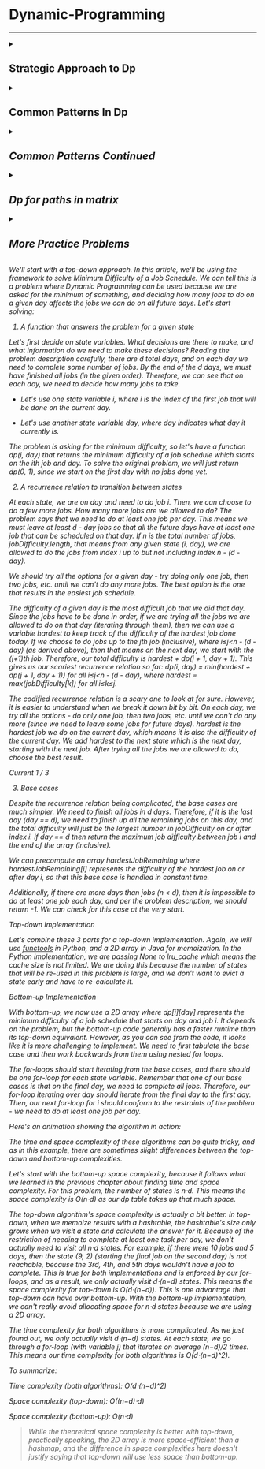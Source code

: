 # Dynamic-Programming

***
<details>
  <summary markdown="span"><strong><h2>Strategic Approach to Dp</h2></strong> </summary>

<details>
  <summary markdown="span">Framework for DP Problems </summary>

<h5> Framework for DP Problems<h5>
In this section, we're going to talk about a framework for solving DP problems. This framework is applicable to nearly every DP problem and provides a clear step-by-step approach to developing DP algorithms.

> For this article's explanation, we're going to use the problem [Climbing Stairs](https://leetcode.com/problems/climbing-stairs/) as an example, with a top-down (recursive) implementation. Take a moment to read the problem description and understand what the problem is asking.

Before we start, we need to first define a term: **state**. In a DP problem, a state is a set of variables that can sufficiently describe a scenario. These variables are called state variables, and we only care about relevant ones. For example, to describe every scenario in Climbing Stairs, there is only 1 relevant state variable, the current step we are on. We can denote this with an integer \text{i}i. If \text{i = 6}i = 6, that means that we are describing the state of being on the 6th step. Every unique value of \text{i}i represents a unique state.

> You might be wondering what "relevant" means here. Picture this problem in real life: you are on a set of stairs, and you want to know how many ways there are to climb to say, the 10th step. We're definitely interested in what step you're currently standing on. However, we aren't interested in what color your socks are. You could certainly include sock color as a state variable. Standing on the 8th step wearing green socks is a different state than standing on the 8th step wearing red socks. However, changing the color of your socks will not change the number of ways to reach the 10th step from your current position. Thus the color of your socks is an **irrelevant** variable. In terms of figuring out how many ways there are to climb the set of stairs, the only relevant variable is what stair you are currently on.



#### The Framework
To solve a DP problem, we need to combine 3 things:

1. **A function or data structure that will compute/contain the answer to the problem for every given state.**

For Climbing Stairs, let's say we have an function \text{dp}dp where \text{dp(i)}dp(i) returns the number of ways to climb to the i^{th}i 
th
  step. Solving the original problem would be as easy as \text{return dp(n)}return dp(n).

How did we decide on the design of the function? The problem is asking "How many distinct ways can you climb to the top?", so we decide that the function will represent how many distinct ways you can climb to a certain step - literally the original problem, but generalized for a given state.

> Typically, top-down is implemented with a recursive function and hash map, whereas bottom-up is implemented with nested for loops and an array. When designing this function or array, we also need to decide on state variables to pass as arguments. This problem is very simple, so all we need to describe a state is to know what step we are currently on \text{i}i. We'll see later that other problems have more complex states.

2. **A recurrence relation to transition between states.**

A recurrence relation is an equation that relates different states with each other. Let's say that we needed to find how many ways we can climb to the 30th stair. Well, the problem states that we are allowed to take either 1 or 2 steps at a time. Logically, that means to climb to the 30th stair, we arrived from either the 28th or 29th stair. Therefore, the number of ways we can climb to the 30th stair is equal to the number of ways we can climb to the 28th stair plus the number of ways we can climb to the 29th stair.

The problem is, we don't know how many ways there are to climb to the 28th or 29th stair. However, we can use the logic from above to define a recurrence relation. In this case, \text{dp(i) = dp(i - 1) + dp(i - 2)}dp(i) = dp(i - 1) + dp(i - 2). As you can see, information about some states gives us information about other states.

> Upon careful inspection, we can see that this problem is actually the Fibonacci sequence in disguise! This is a very simple recurrence relation - typically, finding the recurrence relation is the most difficult part of solving a DP problem. We'll see later how some recurrence relations are much more complicated, and talk through how to derive them.

3. **Base cases, so that our recurrence relation doesn't go on infinitely.**

The equation \text{dp(i) = dp(i - 1) + dp(i - 2)}dp(i) = dp(i - 1) + dp(i - 2) on its own will continue forever to negative infinity. We need base cases so that the function will eventually return an actual number.

Finding the base cases is often the easiest part of solving a DP problem, and just involves a little bit of logical thinking. When coming up with the base case(s) ask yourself: What state(s) can I find the answer to without using dynamic programming? In this example, we can reason that there is only 1 way to climb to the first stair (1 step once), and there are 2 ways to climb to the second stair (1 step twice and 2 steps once). Therefore, our base cases are \text{dp(1) = 1}dp(1) = 1 and \text{dp(2) = 2}dp(2) = 2.

> We said above that we don't know how many ways there are to climb to the 28th and 29th stairs. However, using these base cases and the recurrence relation from step 2, we can figure out how many ways there are to climb to the 3rd stair. With that information, we can find out how many ways there are to climb to the 4th stair, and so on. Eventually, we will know how many ways there are to climb to the 28th and 29th stairs.


#### Example Implementations
Here is a basic top-down implementation using the 3 components from the framework:

<p align="center">
  <img src="images/code.jpeg" align = "center" width="500" height="200" />
</p>
Do you notice something missing from the code? We haven't memoized anything! The code above has a time complexity of O(2^n)O(2 
n
 ) because every call to \text{dp}dp creates 2 more calls to \text{dp}dp. If we wanted to find how many ways there are to climb to the 250th step, the number of operations we would have to do is approximately equal to the number of atoms in the universe.

In fact, without the memoization, this isn't actually dynamic programming - it's just basic recursion. Only after we optimize our solution by adding memoization to avoid repeated computations can it be called DP. As explained in chapter 1, memoization means caching results from function calls and then referring to those results in the future instead of recalculating them. This is usually done with a hashmap or an array.

<p align="center">
  <img src="images/Image 7-24-22 at 11.46 PM.jpg" align = "center" width="600" height="300" />
</p>

With memoization, our time complexity drops to O(n)O(n) - astronomically better, literally.

> You may notice that a hashmap is overkill for caching here, and an array can be used instead. This is true, but using a hashmap isn't necessarily bad practice as some DP problems will require one, and they're hassle-free to use as you don't need to worry about sizing an array correctly. Furthermore, when using top-down DP, some problems do not require us to solve every single subproblem, in which case an array may use more memory than a hashmap.

We just talked a whole lot about top-down, but what about bottom-up? Everything is pretty much the same, except we will start from our base cases and iterate up to our final answer. As stated before, bottom-up implementations usually use an array, so we will use an array \text{dp}dp where \text{dp[i]}dp[i] represents the number of ways to climb to the i^{th}i 
th step.

<p align="center">
  <img src="images/Image 7-24-22 at 11.50 PM.jpg" align = "center" width="600" height="300" />
</p>

> Notice that the implementation still follows the framework exactly - the framework holds for both top-down and bottom-up implementations.


#### To Summarize
With DP problems, we can use logical thinking to find the answer to the original problem for certain inputs, in this case we reason that there is 1 way to climb to the first stair and 2 ways to climb to the second stair. We can then use a recurrence relation to find the answer to the original problem for any state, in this case for any stair number. Finding the recurrence relation involves thinking about how moving from one state to another changes the answer to the problem.

This is the essence of dynamic programming. Here's a quick animation for Climbing Stairs:

<p align="center">
  <img src="images/BeFunky-collage.jpg" align = "center" />
</p>
</details>

<details>
  <summary markdown="span">Example 198 House Robber</summary>

<h5> Example 198 House Robber<h5>

> This is the first of 6 articles where we will use a framework to work through example DP problems. The framework provides a blueprint to solve DP problems, but when you are just starting to learn DP, deriving some of the logic yourself may be difficult. The objective of these articles is to talk through how to use the framework to work through each problem, and our goal is that, by the end of this, you will be able to independently tackle most DP problems using this framework.

In this article, we will be looking at the [House Robber](https://leetcode.com/problems/house-robber/) problem. In an earlier section of this explore card, we talked about how House Robber fits the characteristics of a DP problem. It's asking for the maximum of something, and our current decisions will affect which options are available for our future decisions. Let's see how we can use the framework to develop an algorithm for this problem.

1. A **function or array** that answers the problem for a given state

First, we need to decide on state variables. As a reminder, state variables should be fully capable of describing a scenario. Imagine if you had this scenario in real life - you're a robber and you have a lineup of houses. If you are at one of the houses, the only variable you would need to describe your situation is an integer - the index of the house you are currently at. Therefore, the only state variable is an integer, say i, that indicates the index of a house.

> If the problem had an added constraint such as "you are only allowed to rob up to k houses", then \text{k}k would be another necessary state variable. This is because being at, say house 4 with 3 robberies left is different than being at house 4 with 5 robberies left.

> You may be wondering - why don't we include a state variable that is a boolean indicating if we robbed the previous house or not? We certainly could include this state variable, but we can develop our recurrence relation in a way that makes it unnecessary. Building an intuition for this is difficult at first, but it becomes easier with practice.

The problem is asking for "the maximum amount of money you can rob". Therefore, we would use either a function \text{dp(i)}dp(i) that returns the maximum amount of money you can rob up to and including house \text{i}i, or an array \text{dp}dp where \text{dp[i]}dp[i] represents the maximum amount of money you can rob up to and including house \text{i}i.

This means that after all the subproblems have been solved, \text{dp[i]}dp[i] and \text{dp(i)}dp(i) both return the answer to the original problem for the subarray of \text{nums}nums that spans 00 to \text{i}i inclusive. To solve the original problem, we will just need to return \text{dp[nums.length - 1]}dp[nums.length - 1] or \text{dp(nums.length - 1)}dp(nums.length - 1), depending if we do bottom-up or top-down.

2. A **recurrence relation** to transition between states

> For this part, let's assume we are using a top-down (recursive function) approach. Note that the top-down approach is closer to our natural way of thinking and it is generally easier to think of the recurrence relation if we start with a top-down approach.

Next, we need to find a recurrence relation, which is typically the hardest part of the problem. For any recurrence relation, a good place to start is to think about a general state (in this case, let's say we're at the house at index \text{i}i), and use information from the problem description to think about how other states relate to the current one.

If we are at some house, logically, we have 2 options: we can choose to rob this house, or we can choose to not rob this house.
  1. If we decide not to rob the house, then we don't gain any money. Whatever money we had from the previous house is how much money we will have at this house - which is \text{dp(i - 1)}dp(i - 1).
  2. If we decide to rob the house, then we gain \text{nums[i]}nums[i] money. However, this is only possible if we did not rob the previous house. This means the money we had when arriving at this house is the money we had from the previous house without robbing it, which would be however much money we had 2 houses ago, \text{dp(i - 2)}dp(i - 2). After robbing the current house, we will have \text{dp(i - 2) + nums[i]}dp(i - 2) + nums[i] money.
From these two options, we always want to pick the one that gives us maximum profits. Putting it together, we have our recurrence relation: \text{dp(i)} = \max(\text{dp(i - 1), dp(i - 2) + nums[i]})dp(i)=max(dp(i - 1), dp(i - 2) + nums[i]) .

3. **Base cases**

The last thing we need is base cases so that our recurrence relation knows when to stop. The base cases are often found from clues in the problem description or found using logical thinking. In this problem, if there is only one house, then the most money we can make is by robbing the house (the alternative is to not rob the house). If there are only two houses, then the most money we can make is by robbing the house with more money (since we have to choose between them). Therefore, our base cases are:

  1. \text{dp(0) = nums[0]}dp(0) = nums[0]
  2. \text{dp(1)} = \max( \text{nums[0], nums[1]})dp(1)=max(nums[0], nums[1])


#### Top-down Implementation
Now that we have established all 3 parts of the framework, let's put it together for the final result. Remember: we need to memoize the function!

<p align="center">
  <img src="images/house robber top-down.jpg" align = "center" width="600" height="300" />
</p>


#### Bottom-up Implementation
Here's the bottom-up approach: everything is the same, except that we use an array instead of a hash map and we iterate using a for-loop instead of using recursion.

<p align="center">
  <img src="images/house robber bottom-up.jpg" align = "center"  width="600" height="300"/>
</p>

For both implementations, the time and space complexity is O(n)O(n). We'll talk about time and space complexity of DP algorithms in depth at the end of this chapter. Here's an animation that shows the algorithm in action:

<p align="center">
  <img src="images/house robber animation.jpg" align = "center" />
</p>



  </details>

<details>
  <summary markdown="span">Multidimensional DP</summary>

<h5> Multidimensional DP<h5>


The dimensions of a DP algorithm refer to the number of state variables used to define each state. So far all the algorithms we have looked at required only one state variable - therefore they are one-dimensional. In this section, we're going to talk about problems that require multiple dimensions.
Typically, the more dimensions a DP problem has, the more difficult it is to solve. Two-dimensional problems are common, and sometimes a problem might even require five dimensions. The good news is, the framework works regardless of the number of dimensions.
The following are common things to look out for in DP problems that require a state variable:

1. An index along with some input. This is usually used if an input is given as an array or string. This has been the sole state variable for all the problems that we've looked at so far, and it has represented the answer to the problem if the input was considered only up to that index - for example, if the input is 
nums = [0, 1, 2, 3, 4, 5, 6], then dp(4) would represent the answer to the problem for the input nums = [0, 1, 2, 3, 4].
2. A second index along with some input. Sometimes, you need two index state variables, say i and j. In some questions, these variables represent the answer to the original problem if you considered the input starting at index i and ending at index j. Using the same example above, dp(1, 3) would solve the problem for the input nums = [1, 2, 3], if the original input was [0, 1, 2, 3, 4, 5, 6].
3. Explicit numerical constraints given in the problem. For example, "you are only allowed to complete k transactions", or "you are allowed to break up to k obstacles", etc.
4. Variables that describe statuses in a given state. For example "true if currently holding a key, false if not", "currently holding k packages" etc.
5. Some sort of data like a tuple or bitmask used to indicate things being "visited" or "used". For example, "bitmask is a mask where the i^{th}bit indicates if the i^{th} city has been visited". Note that mutable data structures like arrays cannot be used - typically, only immutable data structures like numbers and strings can be hashed, and therefore memoized.

Multi-dimensional problems make us think harder about deciding what our function or array will represent, as well as what the recurrence relation should look like. In the next article, we'll walk through another example using the framework with a 2D DP problem.

### Top-down to Bottom-up

As we've said in the previous chapter, usually a top-down algorithm is easier to implement than the equivalent bottom-up algorithm. With that being said, it is useful to know how to take a completed top-down algorithm and convert it to bottom-up. There's a number of reasons for this: first, in an interview, if you solve a problem with top-down, you may be asked to rewrite your solution in an iterative manner (using bottom-up) instead. Second, as we mentioned before, bottom-up usually is more efficient than top-down in terms of runtime.

#### Steps to convert top-down into bottom-up

1. Start with a completed top-down implementation.

2. Initialize an array dp that is sized according to your state variables. For example, let's say the input to the problem was an array nums and an integer k that represents the maximum number of actions allowed. Your array dp would be 2D with one dimension of length nums.length and the other of length k. The values should be initialized as some default value opposite of what the problem is asking for. For example, if the problem is asking for the maximum of something, set the values to negative infinity. If it is asking for the minimum of something, set the values to infinity.

3. Set your base cases, same as the ones you are using in your top-down function. Recall in House Robber, 
dp(0) = nums[0] and dp(1) = max(nums[0], nums[1]). In bottom-up, dp[0] = nums[0] and dp[1] = max(nums[0], nums[1]).

4. Write a for-loop(s) that iterate over your state variables. If you have multiple state variables, you will need nested for-loops. These loops should start iterating from the base cases.

5. Now, each iteration of the inner-most loop represents a given state, and is equivalent to a function call to the same state in top-down. Copy the logic from your function into the for-loop and change the function calls to accessing your array. All dp(...) changes into dp[...].

We're done! dp is now an array populated with the answer to the original problem for all possible states. Return the answer to the original problem, by changing return dp(...) to return dp[...].

Let's try a quick example using the House Robber code from before. Here's a completed top-down solution:

<p align="center">
  <img src="images/Screen Shot 2022-07-25 at 10.51.29 AM.png" align = "center"  width="600" height="300"/>
</p>

First, we initialize an array dp sized according to our state variables. Our only state variable is 
i which can take n values.

<p align="center">
  <img src="images/Screen Shot 2022-07-25 at 10.51.40 AM.png" align = "center"  width="600" height="100"/>
</p>


Second, we should set our base cases. dp[0] = nums[0] and dp[1] = max(nums[0], nums[1]). To avoid index out of bounds, we should also just return 
nums[0] if theres only one house.

<p align="center">
  <img src="images/Screen Shot 2022-07-25 at 10.51.48 AM.png" align = "center"  width="600" height="250"/>
</p>

Next, write a for-loop to iterate over the state variables, starting from the base cases.
<p align="center">
  <img src="images/Screen Shot 2022-07-25 at 10.52.06 AM.png" align = "center"  width="600" height="250"/>
</p>


Lastly, copy the recurrence relation over from the top-down solution and put it in the for-loop. Return 
dp[n - 1].
<p align="center">
  <img src="images/Screen Shot 2022-07-25 at 10.52.15 AM.png" align = "center"  width="600" height="250"/>
</p>
  </details>
<details>
  <summary markdown="span">Example 1770 Maximum Score from Performing Multiplication Operations</summary>

<h5>Example 1770 Maximum Score from Performing Multiplication Operations<h5>

> For this problem, we will again start by looking at a top-down approach.
In this article, we're going to be looking at the problem [Maximum Score from Performing Multiplication Operations](https://leetcode.com/problems/maximum-score-from-performing-multiplication-operations/). We can tell this is a DP problem because it is asking for a maximum score, and every time we choose to use a number from nums, it affects all future possibilities. Let's solve this problem with the framework:

1. A function or array that answers the problem for a given state

> In the following discussion, we will use 0-index, since it is more convienient for thinking and coding.

Since we're doing top-down, we need to decide on two things for our function dp. What state variables we need to pass to it, and what it will return. We are given two input arrays: nums and multipliers. The problem says we need to do m operations, and on the ith operation, we gain score equal to multipliers[i] times a number from either the left or right end of nums, which we remove after the operation. That means we need to know 3 things for each operation:

  1. How many operations have we done so far; this tells us what number from multipliers we will be using?
  2. The index of the leftmost number remaining in nums.
  3. The index of the rightmost number remaining in nums.
 
We can use one state variable, i, to indicate how many operations we have done so far, which means multipliers[i] is the current multiplier to be used. For the leftmost number remaining in nums, we can use another state variable, left, that indicates how many left operations we have done so far. If we have done, say 3 left operations, if we were to do another left operation we would use nums[3]. We can say the same thing for the rightmost remaining number - let's use a state variable right that indicates how many right operations we have done so far.

It may seem like we need all 3 of these state variables, but we can formulate an equation for one of them using the other two. If we know how many elements we have picked from the leftside, left, and we know how many elements we have picked in total,i, then we know that we must have picked i - left elements from the rightside. The original length of nums is n, which means the index of the rightmost element is right = n - 1 - (i - left). Therefore, we only need 2 state variables: i and left, and we can calculate right inside the function.

Now that we have our state variables, what should our function return? The problem is asking for the maximum score from some number of operations, so let's have our function dp(i, left) return the maximum possible score if we have already done i total operations and used left numbers from the left side. To answer the original problem, we should return dp(0, 0).

<p align="center">
  <img src="images/Screen Shot 2022-07-25 at 11.03.18 AM.png" align = "center"  width="600" height="250"/>
</p>

<p align="center">
  <img src="images/Screen Shot 2022-07-25 at 11.03.26 AM.png" align = "center"  width="600" height="250"/>
</p>

<p align="center">
  <img src="images/Screen Shot 2022-07-25 at 11.03.35 AM.png" align = "center"  width="600" height="250"/>
</p>

2. A recurrence relation to transition between states

At each state, we have to perform an operation. As stated in the problem description, we need to decide whether to take from the left end (
nums[left]) or the right end (nums[right]) of the current nums. Then we need to multiply the number we choose by multipliers[i], add this value to our score, and finally remove the number we chose from nums. For implementation purposes, "removing" a number from nums means incrementing our state variables 
i and left so that they point to the next two left and right numbers.

Let mult=multipliers[i] and right = nums.length - 1 - (i - left). The only decision we have to make is whether to take from the left or right of nums.

* If we choose left, we gain mult⋅nums[left] points from this operation. Then, the next operation will occur at (i + 1, left + 1). i gets incremented at every operation because it represents how many operations we have done, and left gets incremented because it represents how many left operations we have done. Therefore, our total score is mult⋅nums[left] + dp(i + 1, left + 1).
* If we choose right, we gain mult⋅nums[right] points from this operation. Then, the next operation will occur at (i + 1, left). Therefore, our total score is mult⋅nums[right] + dp(i + 1, left).
Since we want to maximize our score, we should choose the side that gives more points. This gives us our recurrence relation:

dp(i, left)=max(mult⋅nums[left]+dp(i + 1, left + 1), mult⋅nums[right]+dp(i + 1, left))

Where mult⋅nums[left]+dp(i + 1, left + 1) represents the points we gain by taking from the left end of nums plus the maximum points we can get from the remaining nums array and mult⋅nums[right]+dp(i + 1, left) represents the points we gain by taking from the right end of nums plus the maximum points we can get from the remaining nums array.

3. Base cases

The problem statement says that we need to perform m operations. When i equals m, that means we have no operations left. Therefore, we should return 0.



#### Top-down Implementation

Let's put the 3 parts of the framework together for a solution to the problem.

Protip: for Python, the [functools](https://docs.python.org/3/library/functools.html) module provides super handy tools that automatically memoize a function for us. We're going to use the @lru_cache decorator in the Python implementation.

> If you find yourself needing to memoize a function in an interview and you're using Python, check with your interviewer if using modules like functools is OK.
This particular problem happens to have very tight time limits. For Java, instead of using a hashmap for the memoization, we will use a 2D array. For Python, we're going to limit our cache size to 2000.

<p align="center">
  <img src="images/BeFunky-collage (2).jpg" align = "center"  width="800" height="500"/>
</p>


#### Bottom-up Implementation

In the bottom-up implementation, the array works the same way as the function from top-down. dp[i][left] represents the max score possible if i operations have been performed and left operations have been performed.

Earlier in the explore card, we learned that while bottom-up is typically faster than top-down, it is often harder to implement. This is because the order in which we iterate needs to be precise. You'll see in the implementations below that we use the same math to calculate right, and the same recurrence relation but we need to iterate backwards starting from m (because the base case happens when i equals m). We also need to initialize dp with one extra row so that we don't go out of bounds in the first iteration of the outer loop.

<p align="center">
  <img src="images/Screen Shot 2022-07-25 at 11.11.04 AM.png" align = "center"  width="600" height="300"/>
</p>

The time and space complexity of both implementations is O(m^2) where m is the length of multipliers. We will talk about more in depth about time and space complexity at the end of this chapter.
  </details>
  
 <details>
  <summary markdown="span">Time and Space Complexity</summary>

  <h5> Time and Space Complexity<h5>

  Finding the time and space complexity of a dynamic programming algorithm may sound like a daunting task. However, this task is usually not as difficult as it sounds. Furthermore, justifying the time and space complexity in an explanation is relatively simple as well. One of the main points with DP is that we never repeat calculations, whether by tabulation or memoization, we only compute a state once. Because of this, the time complexity of a DP algorithm is directly tied to the number of possible states.

  If computing each state requires F time, and there are n possible states, then the time complexity of a DP algorithm is O(n⋅F). With all the problems we have looked at so far, computing a state has just been using a recurrence relation equation, which is O(1). Therefore, the time complexity has just been equal to the number of states. To find the number of states, look at each of your state variables, compute the number of values each one can represent, and then multiply all these numbers together.

  Let's say we had 3 state variables: i, k, and holding for some made up problem. i is an integer used to keep track of an index for an input array nums, 
  k is an integer given in the input which represents the maximum actions we can do, and holding is a boolean variable. What will the time complexity be for a DP algorithm that solves this problem? Let n = nums.length and K be the maximum actions possible given in the input. i can be from 0 to 
  nums.length, k can be from 0 to K, and holding }can be true or false. Therefore, there are n⋅K⋅2 states. If computing each state is O(1), then the time complexity will be O(n⋅K⋅2)=O(n⋅K).

  Whenever we compute a state, we also store it so that we can refer to it in the future. In bottom-up, we tabulate the results, and in top-down, states are memoized. Since we store states, the space complexity is equal to the number of states. That means that in problems where calculating a state is O(1), the time and space complexity are the same. In many DP problems, there are optimizations that can improve both complexities - we'll talk about this later.
  </details>
</details>


<details>
  <summary markdown="span"><strong><h2>Common Patterns In Dp</h2></strong> </summary>
    <details>
      <summary markdown="span"><strong>Iteration in the recurrence relation</strong></summary>
            In all the problems we have looked at so far, the recurrence relation is a static equation - it never changes. Recall Min Cost Climbing Stairs. The      recurrence relation was: dp(i)=min(dp(i - 1) + cost[i - 1], dp(i - 2) + cost[i - 2]) because we are only allowed to climb 1 or 2 steps at a time. What if the question was rephrased so that we could take up to 
k steps at a time? The recurrence relation would become dynamic - it would be:dp(i)=min(dp(j) + cost[j]) for all (i - k)≤j<i

We would need iteration in our recurrence relation.

This is a common pattern in DP problems, and in this chapter, we're going to take a look at some problems using the framework where this pattern is applicable. While iteration usually increases the difficulty of a DP problem, particularly with bottom-up implementations, the idea isn't too complicated. Instead of choosing from a static number of options, we usually add a for-loop to iterate through a dynamic number of options and choose the best one.
    </details>
  
<details>
  <summary markdown="span"><strong>Example 1335 Minimum Difficulty of a Job Schedule</strong></summary>
<h5></h5>
 We'll start with a top-down approach.
In this article, we'll be using the framework to solve Minimum Difficulty of a Job Schedule. We can tell this is a problem where Dynamic Programming can be used because we are asked for the minimum of something, and deciding how many jobs to do on a given day affects the jobs we can do on all future days. Let's start solving:

1. A function that answers the problem for a given state

Let's first decide on state variables. What decisions are there to make, and what information do we need to make these decisions? Reading the problem description carefully, there are d total days, and on each day we need to complete some number of jobs. By the end of the d days, we must have finished all jobs (in the given order). Therefore, we can see that on each day, we need to decide how many jobs to take.

* Let's use one state variable i, where i is the index of the first job that will be done on the current day.

* Let's use another state variable day, where day indicates what day it currently is.

The problem is asking for the minimum difficulty, so let's have a function dp(i, day) that returns the minimum difficulty of a job schedule which starts on the ith job and day. To solve the original problem, we will just return dp(0, 1), since we start on the first day with no jobs done yet.

2. A recurrence relation to transition between states

At each state, we are on day and need to do job i. Then, we can choose to do a few more jobs. How many more jobs are we allowed to do? The problem says that we need to do at least one job per day. This means we must leave at least d - day jobs so that all the future days have at least one job that can be scheduled on that day. If n is the total number of jobs, jobDifficulty.length, that means from any given state (i, day), we are allowed to do the jobs from index i up to but not including index n - (d - day).

We should try all the options for a given day - try doing only one job, then two jobs, etc. until we can't do any more jobs. The best option is the one that results in the easiest job schedule.

The difficulty of a given day is the most difficult job that we did that day. Since the jobs have to be done in order, if we are trying all the jobs we are allowed to do on that day (iterating through them), then we can use a variable hardest to keep track of the difficulty of the hardest job done today. If we choose to do jobs up to the jth job (inclusive), where i≤j<n - (d - day) (as derived above), then that means on the next day, we start with the 
(j+1)th job. Therefore, our total difficulty is hardest + dp(j + 1, day + 1). This gives us our scariest recurrence relation so far: 
dp(i, day) = min(hardest + dp(j + 1, day + 1)) for all i≤j<n - (d - day), 
where hardest = max(jobDifficulty[k]) for all i≤k≤j.

The codified recurrence relation is a scary one to look at for sure. However, it is easier to understand when we break it down bit by bit. On each day, we try all the options - do only one job, then two jobs, etc. until we can't do any more (since we need to leave some jobs for future days). 
hardest is the hardest job we do on the current day, which means it is also the difficulty of the current day. We add hardest to the next state which is the next day, starting with the next job. After trying all the jobs we are allowed to do, choose the best result.

Current
1 / 3


3. Base cases

Despite the recurrence relation being complicated, the base cases are much simpler. We need to finish all jobs in d days. Therefore, if it is the last day 
(day == d), we need to finish up all the remaining jobs on this day, and the total difficulty will just be the largest number in jobDifficulty on or after index i.
if day == d then return the maximum job difficulty between job i and the end of the array (inclusive).

We can precompute an array hardestJobRemaining where hardestJobRemaining[i] represents the difficulty of the hardest job on or after day i, so that this base case is handled in constant time.

Additionally, if there are more days than jobs (n < d), then it is impossible to do at least one job each day, and per the problem description, we should return -1. We can check for this case at the very start.



Top-down Implementation

Let's combine these 3 parts for a top-down implementation. Again, we will use [functools](https://docs.python.org/3/library/functools.html) in Python, and a 2D array in Java for memoization. In the Python implementation, we are passing None to lru_cache which means the cache size is not limited. We are doing this because the number of states that will be re-used in this problem is large, and we don't want to evict a state early and have to re-calculate it.




Bottom-up Implementation

With bottom-up, we now use a 2D array where dp[i][day] represents the minimum difficulty of a job schedule that starts on day and job i. It depends on the problem, but the bottom-up code generally has a faster runtime than its top-down equivalent. However, as you can see from the code, it looks like it is more challenging to implement. We need to first tabulate the base case and then work backwards from them using nested for loops.

The for-loops should start iterating from the base cases, and there should be one for-loop for each state variable. Remember that one of our base cases is that on the final day, we need to complete all jobs. Therefore, our for-loop iterating over day should iterate from the final day to the first day. Then, our next for-loop for i should conform to the restraints of the problem - we need to do at least one job per day.


Here's an animation showing the algorithm in action:




The time and space complexity of these algorithms can be quite tricky, and as in this example, there are sometimes slight differences between the top-down and bottom-up complexities.

Let's start with the bottom-up space complexity, because it follows what we learned in the previous chapter about finding time and space complexity. For this problem, the number of states is n⋅d. This means the space complexity is O(n⋅d) as our dp table takes up that much space.

The top-down algorithm's space complexity is actually a bit better. In top-down, when we memoize results with a hashtable, the hashtable's size only grows when we visit a state and calculate the answer for it. Because of the restriction of needing to complete at least one task per day, we don't actually need to visit all n⋅d states. For example, if there were 10 jobs and 5 days, then the state (9, 2) (starting the final job on the second day) is not reachable, because the 3rd, 4th, and 5th days wouldn't have a job to complete. This is true for both implementations and is enforced by our for-loops, and as a result, we only actually visit d⋅(n−d) states. This means the space complexity for top-down is O(d⋅(n−d)). This is one advantage that top-down can have over bottom-up. With the bottom-up implementation, we can't really avoid allocating space for n⋅d states because we are using a 2D array.

The time complexity for both algorithms is more complicated. As we just found out, we only actually visit d⋅(n−d) states. At each state, we go through a for-loop (with variable j) that iterates on average (n−d)/2 times. This means our time complexity for both algorithms is O(d⋅(n−d)^2).

To summarize:

Time complexity (both algorithms): 
O(d⋅(n−d)^2)

Space complexity (top-down): O((n−d)⋅d)

Space complexity (bottom-up): O(n⋅d)

> While the theoretical space complexity is better with top-down, practically speaking, the 2D array is more space-efficient than a hashmap, and the difference in space complexities here doesn't justify saying that top-down will use less space than bottom-up.
</details>
  
  <details>
     <summary markdown="span"><strong>Example 139 Word Break</strong></summary>
  </details>
  
  <details>
     <summary markdown="span"><strong>State Transition by Inaction</strong></summary>
  </details>
  
  <details>
  <summary markdown="span"><strong>Example 188 Best Time to Buy and Sell Stock IV</strong></summary>
  <h5> Txample 188 Best Time to Buy and Sell Stock IV<h5>
        hello
  </details>
  
 </details>
   
<details>
  <summary markdown="span"><strong><h2>Common Patterns Continued</h2></strong> </summary>
 </details>
 <details>
   <summary markdown="span"><strong><h2>Dp for paths in matrix</h2></strong> </summary>
 </details>
 <details>
  <summary markdown="span"><strong><h2>More Practice Problems</h2></strong> </summary>
 </details>
    
  We'll start with a top-down approach.
In this article, we'll be using the framework to solve Minimum Difficulty of a Job Schedule. We can tell this is a problem where Dynamic Programming can be used because we are asked for the minimum of something, and deciding how many jobs to do on a given day affects the jobs we can do on all future days. Let's start solving:

1. A function that answers the problem for a given state

Let's first decide on state variables. What decisions are there to make, and what information do we need to make these decisions? Reading the problem description carefully, there are d total days, and on each day we need to complete some number of jobs. By the end of the d days, we must have finished all jobs (in the given order). Therefore, we can see that on each day, we need to decide how many jobs to take.

* Let's use one state variable i, where i is the index of the first job that will be done on the current day.

* Let's use another state variable day, where day indicates what day it currently is.

The problem is asking for the minimum difficulty, so let's have a function dp(i, day) that returns the minimum difficulty of a job schedule which starts on the ith job and day. To solve the original problem, we will just return dp(0, 1), since we start on the first day with no jobs done yet.

2. A recurrence relation to transition between states

At each state, we are on day and need to do job i. Then, we can choose to do a few more jobs. How many more jobs are we allowed to do? The problem says that we need to do at least one job per day. This means we must leave at least d - day jobs so that all the future days have at least one job that can be scheduled on that day. If n is the total number of jobs, jobDifficulty.length, that means from any given state (i, day), we are allowed to do the jobs from index i up to but not including index n - (d - day).

We should try all the options for a given day - try doing only one job, then two jobs, etc. until we can't do any more jobs. The best option is the one that results in the easiest job schedule.

The difficulty of a given day is the most difficult job that we did that day. Since the jobs have to be done in order, if we are trying all the jobs we are allowed to do on that day (iterating through them), then we can use a variable hardest to keep track of the difficulty of the hardest job done today. If we choose to do jobs up to the jth job (inclusive), where i≤j<n - (d - day) (as derived above), then that means on the next day, we start with the 
(j+1)th job. Therefore, our total difficulty is hardest + dp(j + 1, day + 1). This gives us our scariest recurrence relation so far: 
dp(i, day) = min(hardest + dp(j + 1, day + 1)) for all i≤j<n - (d - day), 
where hardest = max(jobDifficulty[k]) for all i≤k≤j.

The codified recurrence relation is a scary one to look at for sure. However, it is easier to understand when we break it down bit by bit. On each day, we try all the options - do only one job, then two jobs, etc. until we can't do any more (since we need to leave some jobs for future days). 
hardest is the hardest job we do on the current day, which means it is also the difficulty of the current day. We add hardest to the next state which is the next day, starting with the next job. After trying all the jobs we are allowed to do, choose the best result.

Current
1 / 3


3. Base cases

Despite the recurrence relation being complicated, the base cases are much simpler. We need to finish all jobs in d days. Therefore, if it is the last day 
(day == d), we need to finish up all the remaining jobs on this day, and the total difficulty will just be the largest number in jobDifficulty on or after index i.
if day == d then return the maximum job difficulty between job i and the end of the array (inclusive).

We can precompute an array hardestJobRemaining where hardestJobRemaining[i] represents the difficulty of the hardest job on or after day i, so that this base case is handled in constant time.

Additionally, if there are more days than jobs (n < d), then it is impossible to do at least one job each day, and per the problem description, we should return -1. We can check for this case at the very start.



Top-down Implementation

Let's combine these 3 parts for a top-down implementation. Again, we will use [functools](https://docs.python.org/3/library/functools.html) in Python, and a 2D array in Java for memoization. In the Python implementation, we are passing None to lru_cache which means the cache size is not limited. We are doing this because the number of states that will be re-used in this problem is large, and we don't want to evict a state early and have to re-calculate it.




Bottom-up Implementation

With bottom-up, we now use a 2D array where dp[i][day] represents the minimum difficulty of a job schedule that starts on day and job i. It depends on the problem, but the bottom-up code generally has a faster runtime than its top-down equivalent. However, as you can see from the code, it looks like it is more challenging to implement. We need to first tabulate the base case and then work backwards from them using nested for loops.

The for-loops should start iterating from the base cases, and there should be one for-loop for each state variable. Remember that one of our base cases is that on the final day, we need to complete all jobs. Therefore, our for-loop iterating over day should iterate from the final day to the first day. Then, our next for-loop for i should conform to the restraints of the problem - we need to do at least one job per day.


Here's an animation showing the algorithm in action:




The time and space complexity of these algorithms can be quite tricky, and as in this example, there are sometimes slight differences between the top-down and bottom-up complexities.

Let's start with the bottom-up space complexity, because it follows what we learned in the previous chapter about finding time and space complexity. For this problem, the number of states is n⋅d. This means the space complexity is O(n⋅d) as our dp table takes up that much space.

The top-down algorithm's space complexity is actually a bit better. In top-down, when we memoize results with a hashtable, the hashtable's size only grows when we visit a state and calculate the answer for it. Because of the restriction of needing to complete at least one task per day, we don't actually need to visit all n⋅d states. For example, if there were 10 jobs and 5 days, then the state (9, 2) (starting the final job on the second day) is not reachable, because the 3rd, 4th, and 5th days wouldn't have a job to complete. This is true for both implementations and is enforced by our for-loops, and as a result, we only actually visit d⋅(n−d) states. This means the space complexity for top-down is O(d⋅(n−d)). This is one advantage that top-down can have over bottom-up. With the bottom-up implementation, we can't really avoid allocating space for n⋅d states because we are using a 2D array.

The time complexity for both algorithms is more complicated. As we just found out, we only actually visit d⋅(n−d) states. At each state, we go through a for-loop (with variable j) that iterates on average (n−d)/2 times. This means our time complexity for both algorithms is O(d⋅(n−d)^2).

To summarize:

Time complexity (both algorithms): 
O(d⋅(n−d)^2)

Space complexity (top-down): O((n−d)⋅d)

Space complexity (bottom-up): O(n⋅d)

> While the theoretical space complexity is better with top-down, practically speaking, the 2D array is more space-efficient than a hashmap, and the difference in space complexities here doesn't justify saying that top-down will use less space than bottom-up.

